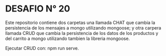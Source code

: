 # DESAFIO N° 20

Este repositorio contiene dos carpetas una llamada CHAT que cambia la persistencia de los mensajes a mongo utilizando mongoose; y otra carpera llamada CRUD que cambia la persistencia de los datos de los productos y del carrito a mongo utilizando tambien la libreria mongoose. 

Ejecutar CRUD con: npm run serve.
